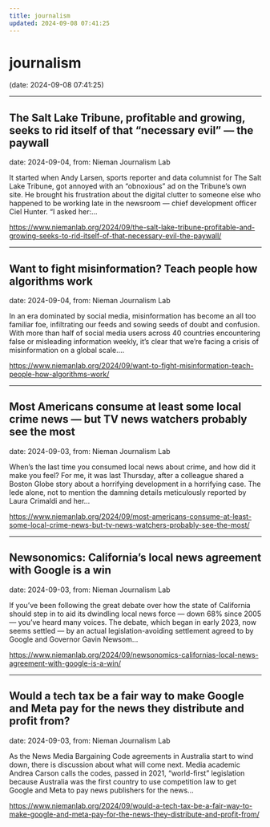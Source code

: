 ```yaml
---
title: journalism
updated: 2024-09-08 07:41:25
---
```


# journalism

(date: 2024-09-08 07:41:25)

---

## The Salt Lake Tribune, profitable and growing, seeks to rid itself of that “necessary evil” — the paywall

date: 2024-09-04, from: Nieman Journalism Lab

It started when Andy Larsen, sports reporter and data columnist for The Salt Lake Tribune, got annoyed with an &#8220;obnoxious&#8221; ad on the Tribune&#8217;s own site. He brought his frustration about the digital clutter to someone else who happened to be working late in the newsroom — chief development officer Ciel Hunter. &#8220;I asked her:... 

<https://www.niemanlab.org/2024/09/the-salt-lake-tribune-profitable-and-growing-seeks-to-rid-itself-of-that-necessary-evil-the-paywall/>

---

## Want to fight misinformation? Teach people how algorithms work

date: 2024-09-04, from: Nieman Journalism Lab

In an era dominated by social media, misinformation has become an all too familiar foe, infiltrating our feeds and sowing seeds of doubt and confusion. With more than half of social media users across 40 countries encountering false or misleading information weekly, it&#8217;s clear that we&#8217;re facing a crisis of misinformation on a global scale.... 

<https://www.niemanlab.org/2024/09/want-to-fight-misinformation-teach-people-how-algorithms-work/>

---

## Most Americans consume at least some local crime news — but TV news watchers probably see the most

date: 2024-09-03, from: Nieman Journalism Lab

When’s the last time you consumed local news about crime, and how did it make you feel? For me, it was last Thursday, after a colleague shared a Boston Globe story about a horrifying development in a horrifying case. The lede alone, not to mention the damning details meticulously reported by Laura Crimaldi and her... 

<https://www.niemanlab.org/2024/09/most-americans-consume-at-least-some-local-crime-news-but-tv-news-watchers-probably-see-the-most/>

---

## Newsonomics: California’s local news agreement with Google is a win

date: 2024-09-03, from: Nieman Journalism Lab

If you’ve been following the great debate over how the state of California should step in to aid its dwindling local news force — down 68% since 2005 — you’ve heard many voices. The debate, which began in early 2023, now seems settled — by an actual legislation-avoiding settlement agreed to by Google and Governor Gavin Newsom... 

<https://www.niemanlab.org/2024/09/newsonomics-californias-local-news-agreement-with-google-is-a-win/>

---

## Would a tech tax be a fair way to make Google and Meta pay for the news they distribute and profit from?

date: 2024-09-03, from: Nieman Journalism Lab

As the News Media Bargaining Code agreements in Australia start to wind down, there is discussion about what will come next. Media academic Andrea Carson calls the codes, passed in 2021, &#8220;world-first&#8221; legislation because Australia was the first country to use competition law to get Google and Meta to pay news publishers for the news... 

<https://www.niemanlab.org/2024/09/would-a-tech-tax-be-a-fair-way-to-make-google-and-meta-pay-for-the-news-they-distribute-and-profit-from/>

